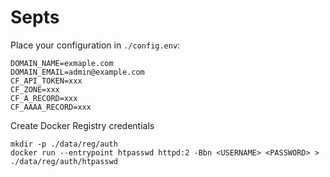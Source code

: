 # Septs

Place your configuration in `./config.env`:

```
DOMAIN_NAME=exmaple.com
DOMAIN_EMAIL=admin@example.com
CF_API_TOKEN=xxx
CF_ZONE=xxx
CF_A_RECORD=xxx
CF_AAAA_RECORD=xxx
```

Create Docker Registry credentials

```
mkdir -p ./data/reg/auth
docker run --entrypoint htpasswd httpd:2 -Bbn <USERNAME> <PASSWORD> > ./data/reg/auth/htpasswd
```
